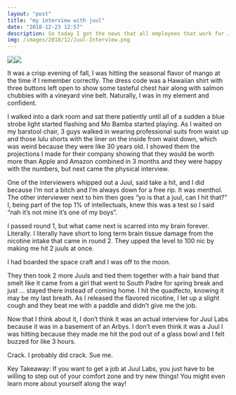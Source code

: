 ```yaml
---
layout: "post"
title: "my interview with juul"
date: "2018-12-23 12:57"
description: So today I got the news that all employees that work for Juul Labs will be getting a $1.2 million bonus because Marlboro invested in 35 percent into their company, which sucks because I was just about to work there after almost getting through their rigorous interview process. This investment makes Juul more valuable than SpaceX, which is hilarious because it shows nicotine addictions are way cooler than figuring out the universe we live in.
img: /images/2018/12/Juul-Interview.png
---
```

<img class="post-img" src="{{ site.baseurl}}/images/2018/12/Juul-Interview.png"><img class="post-img" src="{{ site.baseurl}}/images/2018/12/Adam-Sandler-Juul.jpg">

It was a crisp evening of fall, I was hitting the seasonal flavor of mango at the time if I remember correctly. The dress code was a Hawaiian shirt with three buttons left open to show some tasteful chest hair along with salmon chubbies with a vineyard vine belt. Naturally, I was in my element and confident.

I walked into a dark room and sat there patiently until all of a sudden a blue strobe light started flashing and Mo Bamba started playing. As I waited on my barstool chair, 3 guys walked in wearing professional suits from waist up and those lulu shorts with the liner on the inside from waist down, which was weird because they were like 30 years old. I showed them the projections I made for their company showing that they would be worth more than Apple and Amazon combined in 3 months and they were happy with the numbers, but next came the physical interview.

One of the interviewers whipped out a Juul, said take a hit, and I did because I’m not a bitch and I’m always down for a free rip. It was menthol.
The other interviewer next to him then goes “yo is that a juul, can I hit that?”
I, being part of the top 1% of intellectuals, knew this was a test so I said “nah it’s not mine it’s one of my boys”.

I passed round 1, but what came next is scarred into my brain forever. Literally. I literally have short to long term brain tissue damage from the nicotine intake that came in round 2. They upped the level to 100 nic by making me hit 2 juuls at once.

I had boarded the space craft and I was off to the moon.

They then took 2 more Juuls and tied them together with a hair band that smelt like it came from a girl that went to South Padre for spring break and just … stayed there instead of coming home. I hit the quadfecto, knowing it may be my last breath. As I released the flavored nicotine, I let up a slight cough and they beat me with a paddle and didn’t give me the job.

Now that I think about it, I don’t think it was an actual interview for Juul Labs because it was in a basement of an Arbys. I don’t even think it was a Juul I was hitting because they made me hit the pod out of a glass bowl and I felt buzzed for like 3 hours.

Crack. I probably did crack. Sue me.

Key Takeaway: If you want to get a job at Juul Labs, you just have to be willing to step out of your comfort zone and try new things! You might even learn more about yourself along the way!
